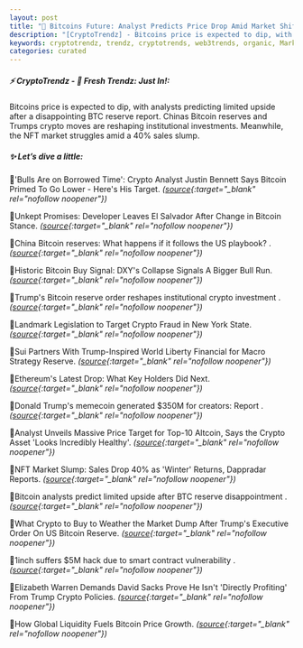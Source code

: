 ```yaml
---
layout: post
title: "🌌 Bitcoins Future: Analyst Predicts Price Drop Amid Market Shifts"
description: "[CryptoTrendz] - Bitcoins price is expected to dip, with analysts predicting limited upside after a disappointing BTC reserve report. Chinas Bitcoin reserves and Trumps crypto moves are reshaping institutional investments. Meanwhile, the NFT market struggles amid a 40% sales slump."
keywords: cryptotrendz, trendz, cryptotrends, web3trends, organic, Market, Crypto, Bitcoin, Trump, Warren, Analyst, memecoin, BTC
categories: curated
---
```


##### ⚡ CryptoTrendz - 📌 *Fresh Trendz: Just In!:*

Bitcoins price is expected to dip, with analysts predicting limited upside after a disappointing BTC reserve report. Chinas Bitcoin reserves and Trumps crypto moves are reshaping institutional investments. Meanwhile, the NFT market struggles amid a 40% sales slump.

##### ✨ *Let’s dive a little:*


🔹'Bulls Are on Borrowed Time': Crypto Analyst Justin Bennett Says Bitcoin Primed To Go Lower - Here's His Target. *([source](https://s.avyag.com/x7ya){:target="_blank" rel="nofollow noopener"})*

🔹Unkept Promises: Developer Leaves El Salvador After Change in Bitcoin Stance. *([source](https://s.avyag.com/juqz){:target="_blank" rel="nofollow noopener"})*

🔹China Bitcoin reserves: What happens if it follows the US playbook? . *([source](https://s.avyag.com/ul9m){:target="_blank" rel="nofollow noopener"})*

🔹Historic Bitcoin Buy Signal: DXY's Collapse Signals A Bigger Bull Run. *([source](https://s.avyag.com/v02w){:target="_blank" rel="nofollow noopener"})*

🔹Trump's Bitcoin reserve order reshapes institutional crypto investment . *([source](https://s.avyag.com/p9gs){:target="_blank" rel="nofollow noopener"})*

🔹Landmark Legislation to Target Crypto Fraud in New York State. *([source](https://s.avyag.com/un7k){:target="_blank" rel="nofollow noopener"})*

🔹Sui Partners With Trump-Inspired World Liberty Financial for Macro Strategy Reserve. *([source](https://s.avyag.com/h6bu){:target="_blank" rel="nofollow noopener"})*

🔹Ethereum's Latest Drop: What Key Holders Did Next. *([source](https://s.avyag.com/s86j){:target="_blank" rel="nofollow noopener"})*

🔹Donald Trump's memecoin generated $350M for creators: Report . *([source](https://s.avyag.com/0qim){:target="_blank" rel="nofollow noopener"})*

🔹Analyst Unveils Massive Price Target for Top-10 Altcoin, Says the Crypto Asset 'Looks Incredibly Healthy'. *([source](https://s.avyag.com/czb9){:target="_blank" rel="nofollow noopener"})*

🔹NFT Market Slump: Sales Drop 40% as 'Winter' Returns, Dappradar Reports. *([source](https://s.avyag.com/w3zd){:target="_blank" rel="nofollow noopener"})*

🔹Bitcoin analysts predict limited upside after BTC reserve disappointment . *([source](https://s.avyag.com/5rv1){:target="_blank" rel="nofollow noopener"})*

🔹What Crypto to Buy to Weather the Market Dump After Trump's Executive Order On US Bitcoin Reserve. *([source](https://s.avyag.com/v8u5){:target="_blank" rel="nofollow noopener"})*

🔹1inch suffers $5M hack due to smart contract vulnerability . *([source](https://s.avyag.com/4e3n){:target="_blank" rel="nofollow noopener"})*

🔹Elizabeth Warren Demands David Sacks Prove He Isn't 'Directly Profiting' From Trump Crypto Policies. *([source](https://s.avyag.com/e26h){:target="_blank" rel="nofollow noopener"})*

🔹How Global Liquidity Fuels Bitcoin Price Growth. *([source](https://s.avyag.com/ac3p){:target="_blank" rel="nofollow noopener"})*
